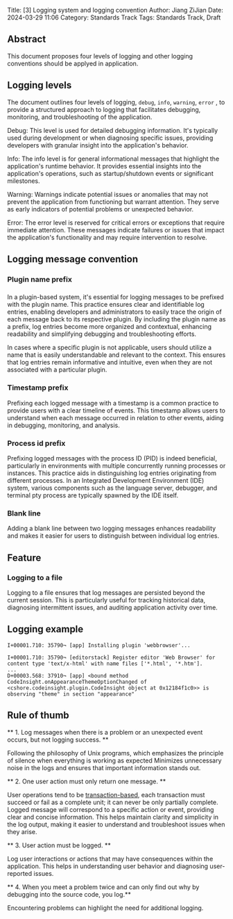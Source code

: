 Title: [3] Logging system and logging convention
Author: Jiang ZiJian
Date: 2024-03-29 11:06
Category: Standards Track
Tags: Standards Track, Draft

## Abstract

This document proposes four levels of logging and other logging conventions should
be applyed in application.

## Logging levels

The document outlines four levels of logging, `debug`, `info`, `warning`, `error`
, to provide a structured approach to logging that facilitates debugging,
monitoring, and troubleshooting of the application.

Debug: This level is used for detailed debugging information. It's typically
used during development or when diagnosing specific issues, providing developers
with granular insight into the application's behavior.

Info: The info level is for general informational messages that highlight the
application's runtime behavior. It provides essential insights into the
application's operations, such as startup/shutdown events or significant
milestones.

Warning: Warnings indicate potential issues or anomalies that may not prevent
the application from functioning but warrant attention. They serve as early
indicators of potential problems or unexpected behavior.

Error: The error level is reserved for critical errors or exceptions that require
immediate attention. These messages indicate failures or issues that impact the
application's functionality and may require intervention to resolve.

## Logging message convention

### Plugin name prefix

In a plugin-based system, it's essential for logging messages to be prefixed with
the plugin name. This practice ensures clear and identifiable log entries,
enabling developers and administrators to easily trace the origin of each message
back to its respective plugin. By including the plugin name as a prefix, log
entries become more organized and contextual, enhancing readability and
simplifying debugging and troubleshooting efforts.

In cases where a specific plugin is not applicable, users should utilize a name
that is easily understandable and relevant to the context. This ensures that log
entries remain informative and intuitive, even when they are not associated with
a particular plugin.

### Timestamp prefix

Prefixing each logged message with a timestamp is a common practice to provide
users with a clear timeline of events. This timestamp allows users to understand
when each message occurred in relation to other events, aiding in debugging,
monitoring, and analysis.

### Process id prefix

Prefixing logged messages with the process ID (PID) is indeed beneficial,
particularly in environments with multiple concurrently running processes or
instances. This practice aids in distinguishing log entries originating from
different processes. In an Integrated Development Environment (IDE) system,
various components such as the language server, debugger, and terminal pty
process are typically spawned by the IDE itself.

### Blank line

Adding a blank line between two logging messages enhances readability and makes
it easier for users to distinguish between individual log entries.

## Feature

### Logging to a file

Logging to a file ensures that log messages are persisted beyond the current
session. This is particularly useful for tracking historical data, diagnosing
intermittent issues, and auditing application activity over time.


## Logging example

```
I+00001.710: 35790¬ [app] Installing plugin 'webbrowser'...

I+00001.710: 35790¬ [editorstack] Register editor 'Web Browser' for content type 'text/x-html' with name files ['*.html', '*.htm'].
...
D+00003.568: 37910¬ [app] <bound method CodeInsight.onAppearanceThemeOptionChanged of <cshore.codeinsight.plugin.CodeInsight object at 0x12184f1c0>> is observing "theme" in section "appearance"
```


## Rule of thumb

** 1. Log messages when there is a problem or an unexpected event occurs, but not
logging success. **

Following the philosophy of Unix programs, which emphasizes the principle of
silence when everything is working as expected Minimizes unnecessary noise in the
logs and ensures that important information stands out.

** 2. One user action must only return one message. **

User operations tend to be [transaction-based](https://en.wikipedia.org/wiki/Transaction_processing),
each transaction must succeed or fail as a complete unit; it can never be only
partially complete. Logged message will correspond to a specific action or event,
providing clear and concise information. This helps maintain clarity and
simplicity in the log output, making it easier to understand and troubleshoot
issues when they arise.

** 3. User action must be logged. **

Log user interactions or actions that may have consequences within the
application. This helps in understanding user behavior and diagnosing
user-reported issues.

** 4. When you meet a problem twice and can only find out why by debugging into
the source code, you log.**

Encountering problems can highlight the need for additional logging.